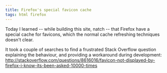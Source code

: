 ```yaml
---
title: Firefox's special favicon cache
tags: html firefox
---
```

Today I learned -- while building this site, natch -- that Firefox
have a special cache for favicons, which the normal cache refreshing
techniques doesn't clear.

It took a couple of searches to find a frustrated Stack Overflow
question explaining the behaviour, and providing a workaround during
development:
http://stackoverflow.com/questions/8616016/favicon-not-displayed-by-firefox-i-know-its-been-asked-10000-times
